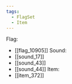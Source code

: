 ```yaml
---
tags:
  - FlagSet
  - Item
---
```

Flag:
- [[flag_10905]]
Sound:
- [[sound_17]]
- [[sound_43]]
- [[sound_44]]
Item:
- [[item_372]]
